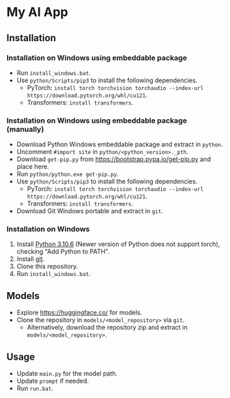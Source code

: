 # My AI App

## Installation

### Installation on Windows using embeddable package
- Run `install_windows.bat`.
- Use `python/Scripts/pip3` to install the following dependencies.
    - PyTorch: `install torch torchvision torchaudio --index-url https://download.pytorch.org/whl/cu121`.
    - Transformers: `install transformers`.

### Installation on Windows using embeddable package (manually)
- Download Python Windows embeddable package and extract in `python`.
- Uncomment `#import site` in `python/<python_version>._pth`.
- Download `get-pip.py` from https://bootstrap.pypa.io/get-pip.py and place here.
- Run `python/python.exe get-pip.py`.
- Use `python/Scripts/pip3` to install the following dependencies.
    - PyTorch: `install torch torchvision torchaudio --index-url https://download.pytorch.org/whl/cu121`.
    - Transformers: `install transformers`.
- Download Git Windows portable and extract in `git`.

### Installation on Windows
1. Install [Python 3.10.6](https://www.python.org/downloads/release/python-3106/) (Newer version of Python does not support torch), checking "Add Python to PATH".
2. Install [git](https://git-scm.com/download/win).
3. Clone this repository.
4. Run `install_windows.bat`.

## Models
- Explore https://huggingface.co/ for models.
- Clone the repository in `models/<model_repository>` via `git`.
    - Alternatively, download the repository zip and extract in `models/<model_repository>`.

## Usage
- Update `main.py` for the model path.
- Update `prompt` if needed.
- Run `run.bat`.
